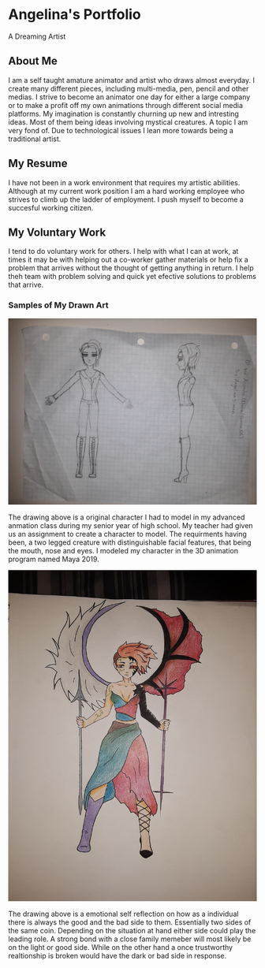 # Angelina's Portfolio

A Dreaming Artist

## About Me

I am a self taught amature animator and artist who draws almost everyday. I create many different pieces, including multi-media, pen, pencil and other medias. I strive to become an animator one day for either a large company or to make a profit off my own animations through different social media platforms. My imagination is constantly churning up new and intresting ideas. Most of them being ideas involving mystical creatures. A topic I am very fond of. Due to technological issues I lean more towards being a traditional artist.

## My Resume

I have not been in a work environment that requires my artistic abilities. Although at my current work position I am a hard working employee who strives to climb up the ladder of employment. I push myself to become a succesful working citizen.

## My Voluntary Work

I tend to do voluntary work for others. I help with what I can at work, at times it may be with helping out a co-worker gather materials or help fix a problem that arrives without the thought of getting anything in return. I help theh team with problem solving and quick yet efective solutions to problems that arrive.

### Samples of My Drawn Art

![](20200404_011549.jpg)

The drawing above is a original character I had to model in my advanced anmation class during my senior year of high school. My teacher had given us an assignment to create a character to model. The requirments having been, a two legged creature with distinguishable facial features, that being the mouth, nose and eyes. I modeled my character in the 3D animation program named Maya 2019.

![](20200320_155553.jpg)

The drawing above is a emotional self reflection on how as a individual there is always the good and the bad side to them. Essentially two sides of the same coin. Depending on the situation at hand either side could play the leading role. A strong bond with a close family memeber will most likely be on the light or good side. While on the other hand a once trustworthy realtionship is broken would have the dark or bad side in response. 
